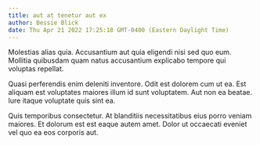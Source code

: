 ```yaml
---
title: aut at tenetur aut ex
author: Bessie Blick
date: Thu Apr 21 2022 17:25:18 GMT-0400 (Eastern Daylight Time)
---
```

Molestias alias quia. Accusantium aut quia eligendi nisi sed quo eum. Mollitia quibusdam quam natus accusantium explicabo tempore qui voluptas repellat.

 Quasi perferendis enim deleniti inventore. Odit est dolorem cum ut ea. Est aliquam est voluptates maiores illum id sunt voluptatem. Aut non ea beatae. Iure itaque voluptate quis sint ea.

 Quis temporibus consectetur. At blanditiis necessitatibus eius porro veniam maiores. Et dolorum est est eaque autem amet. Dolor ut occaecati eveniet vel quo ea eos corporis aut.